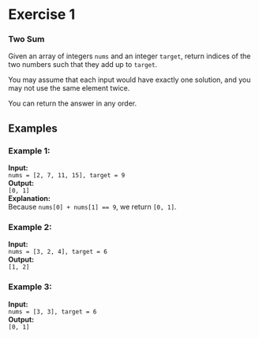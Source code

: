 # Exercise 1

### Two Sum

Given an array of integers `nums` and an integer `target`, return indices of the two numbers such that they add up to `target`.

You may assume that each input would have exactly one solution, and you may not use the same element twice.

You can return the answer in any order.

## Examples

### Example 1:

**Input:**  
`nums = [2, 7, 11, 15], target = 9`  
**Output:**  
`[0, 1]`  
**Explanation:**  
Because `nums[0] + nums[1] == 9`, we return `[0, 1]`.

### Example 2:

**Input:**  
`nums = [3, 2, 4], target = 6`  
**Output:**  
`[1, 2]`

### Example 3:

**Input:**  
`nums = [3, 3], target = 6`  
**Output:**  
`[0, 1]`
